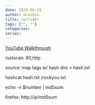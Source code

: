 ```yaml
---
date: 2024-06-19
author: mrashco
title: corridor
tags: ["", ""]
categories: 
series:
---
```

[YouTube Walkthrough](https://youtu.be/iH_zf7Vvark)

rustscan: 80,http

source: map tags w/ hash dirs > hash.txt

hashcat hash.txt /rockyou.txt

echo -n $number | md5sum

firefox: http://$ip/$md5sum